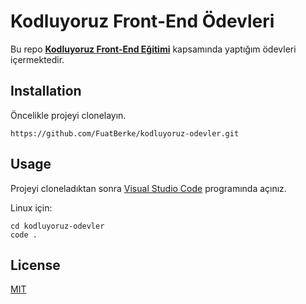# Kodluyoruz **Front-End** Ödevleri

Bu repo **[Kodluyoruz Front-End Eğitimi](https://academy.patika.dev/paths/baslangic-seviye-frontend-web-development-patikasi)** kapsamında yaptığım ödevleri içermektedir.



## Installation
Öncelikle projeyi clonelayın.

```
https://github.com/FuatBerke/kodluyoruz-odevler.git

```

## Usage

Projeyi cloneladıktan sonra [Visual Studio Code](https://code.visualstudio.com/) programında açınız.

Linux için:

```
cd kodluyoruz-odevler
code .

```

## License

[MIT](https://choosealicense.com/licenses/mit/)